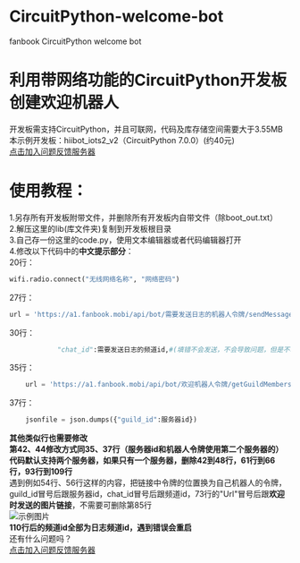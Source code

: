 # CircuitPython-welcome-bot
fanbook CircuitPython welcome bot  
# 利用带网络功能的CircuitPython开发板创建欢迎机器人  
开发板需支持CircuitPython，并且可联网，代码及库存储空间需要大于3.55MB  
本示例开发板：hiibot_iots2_v2（CircuitPython 7.0.0）(约40元)  
[点击加入问题反馈服务器](https://fanbook.mobi/LmgLJF3N "点击加入问题反馈服务器")  
# 使用教程：  
1.另存所有开发板附带文件，并删除所有开发板内自带文件（除boot_out.txt）  
2.解压这里的lib(库文件夹)复制到开发板根目录  
3.自己存一份这里的code.py，使用文本编辑器或者代码编辑器打开  
4.修改以下代码中的**中文提示部分**：  
20行：
```python
wifi.radio.connect("无线网络名称", "网络密码")
```  
27行：  
```python
url = 'https://a1.fanbook.mobi/api/bot/需要发送日志的机器人令牌/sendMessage'
```  
30行：  
```python
            "chat_id":需要发送日志的频道id,#(填错不会发送，不会导致问题，但是不填会报错)
```
35行：  
```python
    url = 'https://a1.fanbook.mobi/api/bot/欢迎机器人令牌/getGuildMembersCount'
```
37行：  
```python
    jsonfile = json.dumps({"guild_id":服务器id})
```  
**其他类似行也需要修改**  
**第42、44修改方式同35、37行（服务器id和机器人令牌使用第二个服务器的）**  
**代码默认支持两个服务器，如果只有一个服务器，删除42到48行，61行到66行，93行到109行**  
遇到例如54行、56行这样的内容，把链接中令牌的位置换为自己机器人的令牌，guild_id冒号后跟服务器id，chat_id冒号后跟频道id，73行的"Url"冒号后跟**欢迎时发送的图片链接**，不需要可删除第85行  
![示例图片](https://fanbookwdg3.bailituya.com/i/2023/05/07/pczrkt.png)   
**110行后的频道id全部为日志频道id，遇到错误会重启**  
还有什么问题吗？  
[点击加入问题反馈服务器](https://fanbook.mobi/LmgLJF3N "点击加入问题反馈服务器")  

